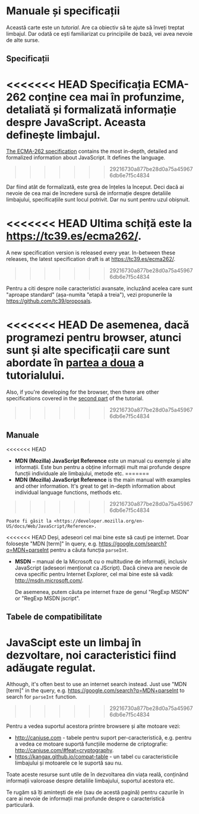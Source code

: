 
# Manuale și specificații

Această carte este un *tutorial*. Are ca obiectiv să te ajute să înveți treptat limbajul. Dar odată ce ești familiarizat cu principiile de bază, vei avea nevoie de alte surse.

## Specificații

<<<<<<< HEAD
**Specificația ECMA-262** conține cea mai în profunzime, detaliată și formalizată informație despre JavaScript. Aceasta definește limbajul.
=======
[The ECMA-262 specification](https://www.ecma-international.org/publications/standards/Ecma-262.htm) contains the most in-depth, detailed and formalized information about JavaScript. It defines the language.
>>>>>>> 29216730a877be28d0a75a459676db6e7f5c4834

Dar fiind atât de formalizată, este grea de înțeles la început. Deci dacă ai nevoie de cea mai de încredere sursă de informație despre detaliile limbajului, specificațiile sunt locul potrivit. Dar nu sunt pentru uzul obișnuit.

<<<<<<< HEAD
Ultima schiță este la <https://tc39.es/ecma262/>.
=======
A new specification version is released every year. In-between these releases, the latest specification draft is at <https://tc39.es/ecma262/>.
>>>>>>> 29216730a877be28d0a75a459676db6e7f5c4834

Pentru a citi despre noile caracteristici avansate, incluzând acelea care sunt "aproape standard" (așa-numita "etapă a treia"), vezi propunerile la <https://github.com/tc39/proposals>.

<<<<<<< HEAD
De asemenea, dacă programezi pentru browser, atunci sunt și alte specificații care sunt abordate în [partea a doua](info:browser-environment) a tutorialului.
=======
Also, if you're developing for the browser, then there are other specifications covered in the [second part](info:browser-environment) of the tutorial.
>>>>>>> 29216730a877be28d0a75a459676db6e7f5c4834

## Manuale

<<<<<<< HEAD
- **MDN (Mozilla) JavaScript Reference** este un manual cu exemple și alte informații. Este bun pentru a obține informații mult mai profunde despre funcții individuale ale limbajului, metode etc.
=======
- **MDN (Mozilla) JavaScript Reference** is the main manual with examples and other information. It's great to get in-depth information about individual language functions, methods etc.
>>>>>>> 29216730a877be28d0a75a459676db6e7f5c4834

    Poate fi găsit la <https://developer.mozilla.org/en-US/docs/Web/JavaScript/Reference>.

<<<<<<< HEAD
    Deși, adeseori cel mai bine este să cauți pe internet. Doar folosește "MDN [term]" în query, e.g. <https://google.com/search?q=MDN+parseInt> pentru a căuta funcția `parseInt`.

- **MSDN** – manual de la Microsoft cu o multitudine de informații, inclusiv JavaScript (adeseori menționat ca JScript). Dacă cineva are nevoie de ceva specific pentru Internet Explorer, cel mai bine este să vadă: <http://msdn.microsoft.com/>.
    
    De asemenea, putem căuta pe internet fraze de genul "RegExp MSDN" or "RegExp MSDN jscript".

## Tabele de compatibilitate

JavaScipt este un limbaj în dezvoltare, noi caracteristici fiind adăugate regulat.
=======
Although, it's often best to use an internet search instead. Just use "MDN [term]" in the query, e.g. <https://google.com/search?q=MDN+parseInt> to search for `parseInt` function.
>>>>>>> 29216730a877be28d0a75a459676db6e7f5c4834

Pentru a vedea suportul acestora printre browsere și alte motoare vezi:

- <http://caniuse.com> - tabele pentru suport per-caracteristică, e.g. pentru a vedea ce motoare suportă funcțiile moderne de criptografie: <http://caniuse.com/#feat=cryptography>.
- <https://kangax.github.io/compat-table> - un tabel cu caracteristicile limbajului și motoarele ce le suportă sau nu.

Toate aceste resurse sunt utile de în dezvoltarea din viața reală, conținând informații valoroase despre detaliile limbajului, suportul acestora etc.

Te rugăm să îți amintești de ele (sau de acestă pagină) pentru cazurile în care ai nevoie de informații mai profunde despre o caracteristică particulară.
